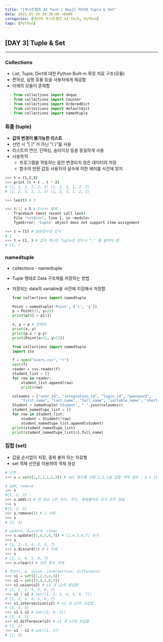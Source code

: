 ```yaml
---
title: "[부스트캠프 AI Tech / Day3] 파이썬 Tuple & Set"
data: 2021-01-20 20:30:00 +0900
categories: [네이버 부스트캠프 AI Tech, Python]
tags: [Python]
---
```



## **[DAY 3] Tuple & Set**

---

### **Collections**

- List, Tuple, Dict에 대한 Python Built-in 확장 자료 구조(모듈)
- 편의성, 실행 효율 등을 사용자에게 제공함
- 아래의 모듈이 존재함

```python
  - from collections import deque
  - from collections import Counter
  - from collections import OrderedDict
  - from collections import defaultdict
  - from collections import namedtuple
```

### **튜플 (tuple)**

- **값의 변경이 불가능한 리스트**
- 선언 시 "[ ]" 가 아닌 "( )"를 사용
- 리스트의 연산, 인덱싱, 슬라이싱 등을 동일하게 사용
- 사용목적
  - 프로그램을 작동하는 동안 변경되지 않은 데이터의 저장
  - 함수의 반환 값등 사용자의 실수에 의한 에러를 사전에 방지

```bash
>>> t = (1,2,3)
>>> print (t + t , t * 2)
# (1, 2, 3, 1, 2, 3) (1, 2, 3, 1, 2, 3)
# (1, 2, 3, 1, 2, 3) (1, 2, 3, 1, 2, 3)

>>> len(t) # 3

>>> t[1] = 5 # Error 발생
    Traceback (most recent call last):
    File "<stdin>", line 1, in <module>
    TypeError: 'tuple' object does not support item assignment

>>> t = (1) # 일반정수로 인식
# 1
>>> t = (1, ) # 값이 하나인 Tuple은 반드시 "," 를 붙여야 함
# (1, )
```

### **namedtuple**

- collections - namedtuple
- Tuple 형태로 Data 구조체를 저장하는 방법
- 저장되는 data의 variable을 사전에 지정해서 저장함
  
    ```python
    from collections import namedtuple
    
    Point = namedtuple('Point', ['x', 'y'])
    p = Point(11, y=22)
    print(p[0] + p[1])

    x, y = p # 언패킹
    print(x, y)
    print(p.x + p.y)
    print(Point(x=11, y=22))
    ```

    ```python
    from collections import namedtuple
    import csv

    f = open("users.csv", "r")
    next(f)
    reader = csv.reader(f)
    student_list = []
    for row in reader:
        student_list.append(row)
        print(row)

    coloumns = ["user_id", "integration_id", "login_id", "password", 
        "first_name", "last_name", "full_name", "sortable_name", "short_name", "email", "status"]
    Student = namedtuple('Student', " ".join(coloumns))
    student_namedtupe_list = []
    for row in student_list:
        student = Student(*row)
        student_namedtupe_list.append(student)
    print(student_namedtupe_list)
    print(student_namedtupe_list[0].full_name)
    ```

### **집합 (set)**

- 값을 순서없이 저장, 중복 불허 하는 자료형
- set 객체 선언을 이용하여 객체 생성

```python
# 선언
>>> s = set([1,2,3,1,2,3]) # set 함수를 사용 1,2,3을 집합 객체 생성 , a = {1,2,3,4,5} 도 가능

# add, remove
>>> s
#{1, 2, 3}
>>> s.add(1) # 한 원소 1만 추가, 추가, 중복불허로 추가 되지 않음
>>> s
#{1, 2, 3}
>>> s.remove(1) # 1 삭제
>>> s
# {2, 3}

# update, discard, clear
>>> s.update([1,4,5,6,7]) # [1,4,5,6,7] 추가
>>> s
# {1, 2, 3, 4, 5, 6, 7}
>>> s.discard(3) # 3 삭제
>>> s
# {1, 2, 4, 5, 6, 7}
>>> s.clear() # 모든 원소 삭제

# 연산(|, &, union, intersection, difference)
>>> s1 = set([1,2,3,4,5])
>>> s2 = set([3,4,5,6,7])
>>> s1.union(s2) # s1 과 s2의 합집합
# {1, 2, 3, 4, 5, 6, 7}
>>> s1 | s2 # set([1, 2, 3, 4, 5, 6, 7])
# {1, 2, 3, 4, 5, 6, 7}
>>> s1.intersection(s2) # s1 과 s2의 교집합
# {3, 4, 5}
>>> s1 & s2 # set([3, 4, 5])
# {3, 4, 5}
>>> s1.difference(s2) # s1 과 s2의 차집합
# {1, 2}
>>> s1 - s2 # set([1, 2])
# {1, 2}
```
